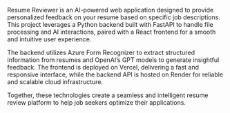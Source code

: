 Resume Reviewer is an AI-powered web application designed to provide personalized feedback on your resume based on specific job descriptions. This project leverages a Python backend built with FastAPI to handle file processing and AI interactions, paired with a React frontend for a smooth and intuitive user experience.

The backend utilizes Azure Form Recognizer to extract structured information from resumes and OpenAI’s GPT models to generate insightful feedback. The frontend is deployed on Vercel, delivering a fast and responsive interface, while the backend API is hosted on Render for reliable and scalable cloud infrastructure.

Together, these technologies create a seamless and intelligent resume review platform to help job seekers optimize their applications.

